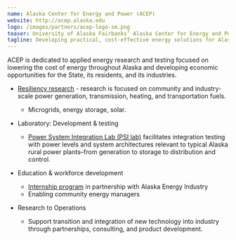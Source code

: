 ```yaml
---
name: Alaska Center for Energy and Power (ACEP)
website: http://acep.alaska.edu
logo: /images/partners/acep-logo-sm.png
teaser: University of Alaska Fairbanks’ Alaska Center for Energy and Power
tagline: Developing practical, cost-effective energy solutions for Alaska and beyond.
---
```


ACEP is dedicated to applied energy research and testing focused on lowering the cost of energy throughout Alaska and developing economic opportunities for the State, its residents, and its industries.

* [Resiliency research](http://acep.uaf.edu/programs.aspx) - research is focused on community and industry-scale power generation, transmission, heating, and transportation fuels.
  * Microgrids, energy storage, solar.

* Laboratory: Development & testing
  * [Power System Integration Lab (PSI lab)](http://acep.uaf.edu/facilities/power-systems-integration-lab.aspx) facilitates integration testing with power levels and system architectures relevant to typical Alaska rural power plants–from generation to storage to distribution and control.

* Education & workforce development
  * [Internship program](http://acep.uaf.edu/intern_program) in partnership with Alaska Energy Industry
  * Enabling community energy managers

* Research to Operations
  * Support transition and integration of new technology into industry through partnerships, consulting, and product development.
